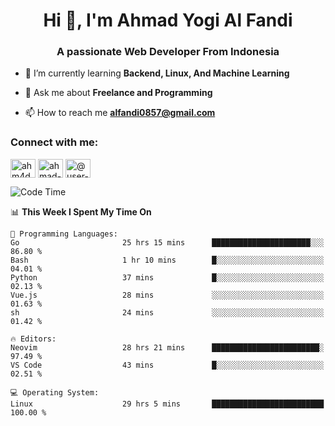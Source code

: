 <h1 align="center">Hi 👋, I'm Ahmad Yogi Al Fandi</h1>
<h3 align="center">A passionate Web Developer From Indonesia</h3>

- 🌱 I’m currently learning **Backend, Linux, And Machine Learning**

- 💬 Ask me about **Freelance and Programming**

- 📫 How to reach me **<alfandi0857@gmail.com>**

<h3 align="left">Connect with me:</h3>
<p align="left">
<a href="https://instagram.com/ahyalfan" target="blank"><img align="center" src="https://raw.githubusercontent.com/rahuldkjain/github-profile-readme-generator/master/src/images/icons/Social/instagram.svg" alt="ahm4d_alf" height="30" width="40" /></a>
  <a href="https://linkedin.com/in/ahmad-yogi-al-fandi" target="blank"><img align="center" src="https://raw.githubusercontent.com/rahuldkjain/github-profile-readme-generator/master/src/images/icons/Social/linked-in-alt.svg" alt="ahmad-yogi-al-fandi" height="30" width="40" /></a>
<a href="https://www.youtube.com/channel/UCLI1Dos-XvgatVk20PHrq2A" target="blank"><img align="center" src="https://raw.githubusercontent.com/rahuldkjain/github-profile-readme-generator/master/src/images/icons/Social/youtube.svg" alt="@user-et3bg8ny5g" height="30" width="40" /></a>
</p>

<!--START_SECTION:waka-->
![Code Time](http://img.shields.io/badge/Code%20Time-196%20hrs%2045%20mins-blue)

📊 **This Week I Spent My Time On** 

```text
💬 Programming Languages: 
Go                       25 hrs 15 mins      ██████████████████████░░░   86.80 % 
Bash                     1 hr 10 mins        █░░░░░░░░░░░░░░░░░░░░░░░░   04.01 % 
Python                   37 mins             █░░░░░░░░░░░░░░░░░░░░░░░░   02.13 % 
Vue.js                   28 mins             ░░░░░░░░░░░░░░░░░░░░░░░░░   01.63 % 
sh                       24 mins             ░░░░░░░░░░░░░░░░░░░░░░░░░   01.42 % 

🔥 Editors: 
Neovim                   28 hrs 21 mins      ████████████████████████░   97.49 % 
VS Code                  43 mins             █░░░░░░░░░░░░░░░░░░░░░░░░   02.51 % 

💻 Operating System: 
Linux                    29 hrs 5 mins       █████████████████████████   100.00 % 
```


<!--END_SECTION:waka-->
